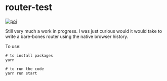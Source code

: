 # router-test

[![poi](https://img.shields.io/badge/powered%20by-poi-808080.svg)](https://poi.js.org/)

Still very much a work in progress. I was just curious would it would take to write a bare-bones router using the native browser history.

To use:

```
# to install packages
yarn

# to run the code
yarn run start
```
